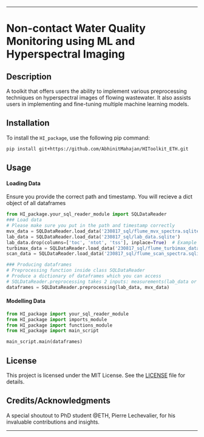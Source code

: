 

---

# Non-contact Water Quality Monitoring using ML and Hyperspectral Imaging

## Description
A toolkit that offers users the ability to implement various preprocessing techniques on hyperspectral images of flowing wastewater. It also assists users in implementing and fine-tuning multiple machine learning models.

## Installation
To install the `HI_package`, use the following pip command:
```bash
pip install git+https://github.com/AbhinitMahajan/HIToolkit_ETH.git
```

## Usage

#### Loading Data
Ensure you provide the correct path and timestamp. You will recieve a dict object of all dataframes  

```python
from HI_package.your_sql_reader_module import SQLDataReader
### Load data
# Please make sure you put in the path and timestamp correctly
mvx_data = SQLDataReader.load_data('230817_sql/flume_mvx_spectra.sqlite')
lab_data = SQLDataReader.load_data('230817_sql/lab_data.sqlite')
lab_data.drop(columns=['toc', 'ntot', 'tss'], inplace=True)  # Example of inline data processing
turbimax_data = SQLDataReader.load_data('230817_sql/flume_turbimax_data.sqlite', '2023-05-08T09:00:00', '2023-09-01T00:00:00')
scan_data = SQLDataReader.load_data('230817_sql/flume_scan_spectra.sqlite', '2023-05-08T09:00:00', '2023-09-01T00:00:00')

### Producing dataframes
# Preprocessing function inside class SQLDataReader
# Produce a dictionary of dataframes which you can access 
# SQLDataReader.preprocessing takes 2 inputs: measurements(lab_data or turbimax_data) and spectra(mvx_data or scan_data) 
dataframes = SQLDataReader.preprocessing(lab_data, mvx_data)
```

#### Modelling Data

```python
from HI_package import your_sql_reader_module 
from HI_package import imports_module 
from HI_package import functions_module 
from HI_package import main_script

main_script.main(dataframes)
```

## License
This project is licensed under the MIT License. See the [LICENSE](./LICENSE) file for details.

## Credits/Acknowledgments
A special shoutout to PhD student @ETH, Pierre Lechevalier, for his invaluable contributions and insights.

---

